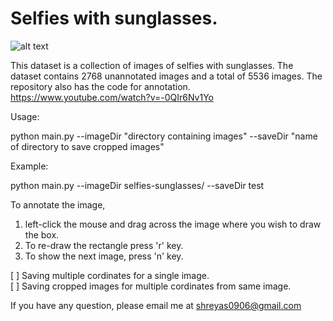 # Selfies with sunglasses.

![alt text](https://github.com/shreyas0906/Selfies-with-sunglasses/blob/master/dataset-original.jpg)

This dataset is a collection of images of selfies with sunglasses. The dataset contains 2768 unannotated images and a total of 5536 images. The repository also has the code for annotation. https://www.youtube.com/watch?v=-0QIr6Nv1Yo

Usage: 

python main.py --imageDir "directory containing images" --saveDir "name of directory to save cropped images" 

Example: 

python main.py --imageDir selfies-sunglasses/ --saveDir test

To annotate the image,<br>
1. left-click the mouse and drag across the image where you wish to draw the box.<br>
2. To re-draw the rectangle press 'r' key.<br>
3. To show the next image, press 'n' key.<br>

[ ] Saving multiple cordinates for a single image.<br>
[ ] Saving cropped images for multiple cordinates from same image.<br> 

If you have any question, please email me at shreyas0906@gmail.com

